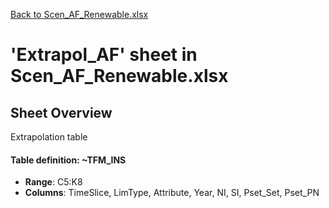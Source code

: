 [Back to Scen_AF_Renewable.xlsx](README.md)

# 'Extrapol_AF' sheet in Scen_AF_Renewable.xlsx

## Sheet Overview

Extrapolation table

#### Table definition: ~TFM_INS
- **Range**: C5:K8
- **Columns**: TimeSlice, LimType, Attribute, Year, NI, SI, Pset_Set, Pset_PN

